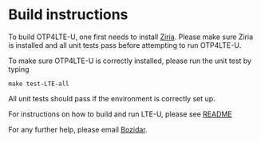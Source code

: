 # Build instructions

To build OTP4LTE-U, one first needs to install [Ziria](https://github.com/dimitriv/Ziria/blob/master/BUILD). Please make sure Ziria is installed and all unit tests pass before attempting to run OTP4LTE-U. 


To make sure OTP4LTE-U is correctly installed, please run the unit test by typing

`make test-LTE-all`

All unit tests should pass if the environment is correctly set up. 



For instructions on how to build and run LTE-U, please see [README](LTE-U/README.md)



For any further help, please email [Bozidar](mailto:bozidar@microsoft.com).

